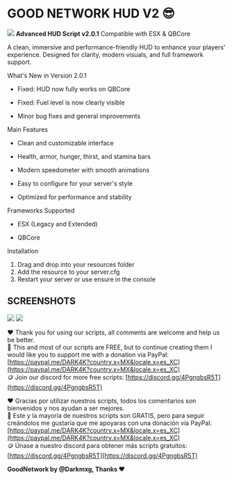 # GOOD NETWORK HUD V2 😎

![](https://i.imgur.com/wE3DzCg.jpeg)
**Advanced HUD Script v2.0.1**
Compatible with ESX & QBCore

A clean, immersive and performance-friendly HUD to enhance your players' experience. Designed for clarity, modern visuals, and full framework support.

What's New in Version 2.0.1
- Fixed: HUD now fully works on QBCore

- Fixed: Fuel level is now clearly visible

- Minor bug fixes and general improvements

Main Features
- Clean and customizable interface

- Health, armor, hunger, thirst, and stamina bars

- Modern speedometer with smooth animations

- Easy to configure for your server's style

- Optimized for performance and stability

Frameworks Supported
- ESX (Legacy and Extended)

- QBCore

Installation

1. Drag and drop into your resources folder
2. Add the resource to your server.cfg
3. Restart your server or use ensure in the console

## SCREENSHOTS
![](https://i.imgur.com/UEk0aYe.png)
![](https://i.imgur.com/ZtnYsRG.png)

❤️ Thank you for using our scripts, all comments are welcome and help us be better.  
🎁 This and most of our scripts are FREE, but to continue creating them I would like you to support me with a donation via PayPal: [https://paypal.me/DARK4K?country.x=MX&locale.x=es_XC](https://paypal.me/DARK4K?country.x=MX&locale.x=es_XC)  
🪙 Join our discord for more free scripts: [https://discord.gg/4PgngbsR5T](https://discord.gg/4PgngbsR5T)  

❤️ Gracias por utilizar nuestros scripts, todos los comentarios son bienvenidos y nos ayudan a ser mejores.  
🎁 Este y la mayoría de nuestros scripts son GRATIS, pero para seguir creándolos me gustaría que me apoyaras con una donación vía PayPal: [https://paypal.me/DARK4K?country.x=MX&locale.x=es_XC](https://paypal.me/DARK4K?country.x=MX&locale.x=es_XC)  
🪙 Únase a nuestro discord para obtener más scripts gratuitos: [https://discord.gg/4PgngbsR5T](https://discord.gg/4PgngbsR5T)  

**GoodNetwork by @Darkmxg, Thanks ❤️** 
